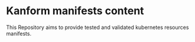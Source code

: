 # Kanform manifests content
This Repository aims to provide tested and validated kubernetes resources manifests.
